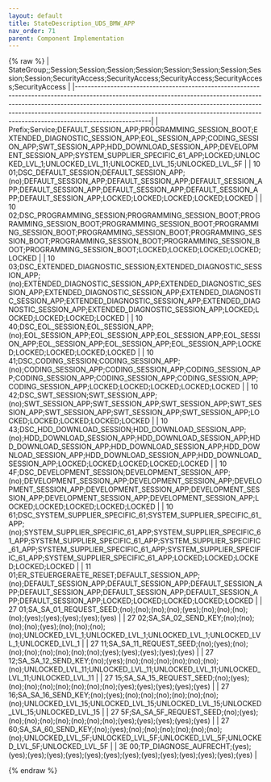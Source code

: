 ```yaml
---
layout: default
title: StateDescription_UDS_BMW_APP
nav_order: 71
parent: Component Implementation
---
```

{% raw %}
| StateGroup;;Session;Session;Session;Session;Session;Session;Session;Session;Session;SecurityAccess;SecurityAccess;SecurityAccess;SecurityAccess;SecurityAccess                                                                                                                                                                                |
|-----------------------------------------------------------------------------------------------------------------------------------------------------------------------------------------------------------------------------------------------------------------------------------------------------------------------------------------------|
| Prefix;Service;DEFAULT_SESSION_APP;PROGRAMMING_SESSION_BOOT;EXTENDED_DIAGNOSTIC_SESSION_APP;EOL_SESSION_APP;CODING_SESSION_APP;SWT_SESSION_APP;HDD_DOWNLOAD_SESSION_APP;DEVELOPMENT_SESSION_APP;SYSTEM_SUPPLIER_SPECIFIC_61_APP;LOCKED;UNLOCKED_LVL_1;UNLOCKED_LVL_11;UNLOCKED_LVL_15;UNLOCKED_LVL_5F                                         |
| 10 01;DSC_DEFAULT_SESSION;DEFAULT_SESSION_APP;(no);DEFAULT_SESSION_APP;DEFAULT_SESSION_APP;DEFAULT_SESSION_APP;DEFAULT_SESSION_APP;DEFAULT_SESSION_APP;DEFAULT_SESSION_APP;DEFAULT_SESSION_APP;LOCKED;LOCKED;LOCKED;LOCKED;LOCKED                                                                                                             |
| 10 02;DSC_PROGRAMMING_SESSION;PROGRAMMING_SESSION_BOOT;PROGRAMMING_SESSION_BOOT;PROGRAMMING_SESSION_BOOT;PROGRAMMING_SESSION_BOOT;PROGRAMMING_SESSION_BOOT;PROGRAMMING_SESSION_BOOT;PROGRAMMING_SESSION_BOOT;PROGRAMMING_SESSION_BOOT;PROGRAMMING_SESSION_BOOT;LOCKED;LOCKED;LOCKED;LOCKED;LOCKED                                             |
| 10 03;DSC_EXTENDED_DIAGNOSTIC_SESSION;EXTENDED_DIAGNOSTIC_SESSION_APP;(no);EXTENDED_DIAGNOSTIC_SESSION_APP;EXTENDED_DIAGNOSTIC_SESSION_APP;EXTENDED_DIAGNOSTIC_SESSION_APP;EXTENDED_DIAGNOSTIC_SESSION_APP;EXTENDED_DIAGNOSTIC_SESSION_APP;EXTENDED_DIAGNOSTIC_SESSION_APP;EXTENDED_DIAGNOSTIC_SESSION_APP;LOCKED;LOCKED;LOCKED;LOCKED;LOCKED |
| 10 40;DSC_EOL_SESSION;EOL_SESSION_APP;(no);EOL_SESSION_APP;EOL_SESSION_APP;EOL_SESSION_APP;EOL_SESSION_APP;EOL_SESSION_APP;EOL_SESSION_APP;EOL_SESSION_APP;LOCKED;LOCKED;LOCKED;LOCKED;LOCKED                                                                                                                                                 |
| 10 41;DSC_CODING_SESSION;CODING_SESSION_APP;(no);CODING_SESSION_APP;CODING_SESSION_APP;CODING_SESSION_APP;CODING_SESSION_APP;CODING_SESSION_APP;CODING_SESSION_APP;CODING_SESSION_APP;LOCKED;LOCKED;LOCKED;LOCKED;LOCKED                                                                                                                      |
| 10 42;DSC_SWT_SESSION;SWT_SESSION_APP;(no);SWT_SESSION_APP;SWT_SESSION_APP;SWT_SESSION_APP;SWT_SESSION_APP;SWT_SESSION_APP;SWT_SESSION_APP;SWT_SESSION_APP;LOCKED;LOCKED;LOCKED;LOCKED;LOCKED                                                                                                                                                 |
| 10 43;DSC_HDD_DOWNLOAD_SESSION;HDD_DOWNLOAD_SESSION_APP;(no);HDD_DOWNLOAD_SESSION_APP;HDD_DOWNLOAD_SESSION_APP;HDD_DOWNLOAD_SESSION_APP;HDD_DOWNLOAD_SESSION_APP;HDD_DOWNLOAD_SESSION_APP;HDD_DOWNLOAD_SESSION_APP;HDD_DOWNLOAD_SESSION_APP;LOCKED;LOCKED;LOCKED;LOCKED;LOCKED                                                                |
| 10 4F;DSC_DEVELOPMENT_SESSION;DEVELOPMENT_SESSION_APP;(no);DEVELOPMENT_SESSION_APP;DEVELOPMENT_SESSION_APP;DEVELOPMENT_SESSION_APP;DEVELOPMENT_SESSION_APP;DEVELOPMENT_SESSION_APP;DEVELOPMENT_SESSION_APP;DEVELOPMENT_SESSION_APP;LOCKED;LOCKED;LOCKED;LOCKED;LOCKED                                                                         |
| 10 61;DSC_SYSTEM_SUPPLIER_SPECIFIC_61;SYSTEM_SUPPLIER_SPECIFIC_61_APP;(no);SYSTEM_SUPPLIER_SPECIFIC_61_APP;SYSTEM_SUPPLIER_SPECIFIC_61_APP;SYSTEM_SUPPLIER_SPECIFIC_61_APP;SYSTEM_SUPPLIER_SPECIFIC_61_APP;SYSTEM_SUPPLIER_SPECIFIC_61_APP;SYSTEM_SUPPLIER_SPECIFIC_61_APP;SYSTEM_SUPPLIER_SPECIFIC_61_APP;LOCKED;LOCKED;LOCKED;LOCKED;LOCKED |
| 11 01;ER_STEUERGERAETE_RESET;DEFAULT_SESSION_APP;(no);DEFAULT_SESSION_APP;DEFAULT_SESSION_APP;DEFAULT_SESSION_APP;DEFAULT_SESSION_APP;DEFAULT_SESSION_APP;DEFAULT_SESSION_APP;DEFAULT_SESSION_APP;LOCKED;LOCKED;LOCKED;LOCKED;LOCKED                                                                                                          |
| 27 01;SA_SA_01_REQUEST_SEED;(no);(no);(no);(no);(yes);(no);(no);(no);(no);(yes);(yes);(yes);(yes);(yes)                                                                                                                                                                                                                                       |
| 27 02;SA_SA_02_SEND_KEY;(no);(no);(no);(no);(yes);(no);(no);(no);(no);UNLOCKED_LVL_1;UNLOCKED_LVL_1;UNLOCKED_LVL_1;UNLOCKED_LVL_1;UNLOCKED_LVL_1                                                                                                                                                                                              |
| 27 11;SA_SA_11_REQUEST_SEED;(no);(yes);(no);(no);(no);(no);(no);(no);(no);(yes);(yes);(yes);(yes);(yes)                                                                                                                                                                                                                                       |
| 27 12;SA_SA_12_SEND_KEY;(no);(yes);(no);(no);(no);(no);(no);(no);(no);UNLOCKED_LVL_11;UNLOCKED_LVL_11;UNLOCKED_LVL_11;UNLOCKED_LVL_11;UNLOCKED_LVL_11                                                                                                                                                                                         |
| 27 15;SA_SA_15_REQUEST_SEED;(no);(yes);(no);(no);(no);(no);(no);(no);(no);(yes);(yes);(yes);(yes);(yes)                                                                                                                                                                                                                                       |
| 27 16;SA_SA_16_SEND_KEY;(no);(yes);(no);(no);(no);(no);(no);(no);(no);UNLOCKED_LVL_15;UNLOCKED_LVL_15;UNLOCKED_LVL_15;UNLOCKED_LVL_15;UNLOCKED_LVL_15                                                                                                                                                                                         |
| 27 5F;SA_SA_5F_REQUEST_SEED;(no);(yes);(no);(no);(no);(no);(no);(no);(no);(yes);(yes);(yes);(yes);(yes)                                                                                                                                                                                                                                       |
| 27 60;SA_SA_60_SEND_KEY;(no);(yes);(no);(no);(no);(no);(no);(no);(no);UNLOCKED_LVL_5F;UNLOCKED_LVL_5F;UNLOCKED_LVL_5F;UNLOCKED_LVL_5F;UNLOCKED_LVL_5F                                                                                                                                                                                         |
| 3E 00;TP_DIAGNOSE_AUFRECHT;(yes);(yes);(yes);(yes);(yes);(yes);(yes);(yes);(yes);(yes);(yes);(yes);(yes);(yes)                                                                                                                                                                                                                                |

{% endraw %}